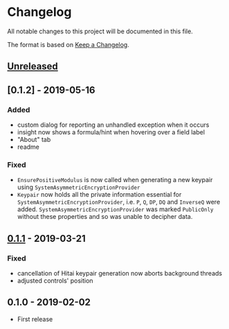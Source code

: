 # Changelog
All notable changes to this project will be documented in this file.

The format is based on [Keep a Changelog](https://keepachangelog.com/en/1.0.0/).

## [Unreleased]

## [0.1.2] - 2019-05-16
### Added
- custom dialog for reporting an unhandled exception when it occurs
- insight now shows a formula/hint when hovering over a field label
- "About" tab
- readme
### Fixed
- `EnsurePositiveModulus` is now called when generating a new keypair using
`SystemAsymmetricEncryptionProvider`
- `Keypair` now holds all the private information essential for
`SystemAsymmetricEncryptionProvider`, i.e. `P`, `Q`, `DP`, `DQ` and `InverseQ`
were added. `SystemAsymmetricEncryptionProvider` was marked `PublicOnly` without
these properties and so was unable to decipher data.

## [0.1.1] - 2019-03-21
### Fixed
- cancellation of Hitai keypair generation now aborts background threads
- adjusted controls' position

## 0.1.0 - 2019-02-02
- First release

[Unreleased]: https://github.com/sorashi/hitai/compare/v0.1.2...HEAD
[0.1.1]: https://github.com/sorashi/hitai/compare/v0.1.1...v0.1.2
[0.1.1]: https://github.com/sorashi/hitai/compare/v0.1.0...v0.1.1
